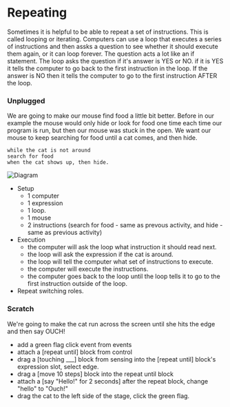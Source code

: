 # Repeating

Sometimes it is helpful to be able to repeat a set of instructions. This is called looping or iterating. Computers can use a loop that executes a series of instructions and then assks a question to see whether it should execute them again, or it can loop forever.  The question acts a lot like an if statement.  The loop asks the question if it's answer is YES or NO. if it is YES it tells the computer to go back to the first instruction in the loop.  If the answer is NO then it tells the computer to go to the first instruction AFTER the loop.

### Unplugged
We are going to make our mouse find food a little bit better.  Before in our example the mouse would only hide or look for food one time each time our program is run, but then our mouse was stuck in the open.  We want our mouse to keep searching for food until a cat comes, and then hide.
```
while the cat is not around
search for food
when the cat shows up, then hide.
```
![Diagram](https://raw.githubusercontent.com/coderdojoindy/GirlsIncWorkshop2014/master/images/repeating.png)
+ Setup
  + 1 computer
  + 1 expression
  + 1 loop.
  + 1 mouse
  + 2 instructions (search for food - same as prevous activity, and hide - same as previous activity)
+ Execution
  + the computer will ask the loop what instruction it should read next.
  + the loop will ask the expression if the cat is around.
  + the loop will tell the computer what set of instructions to execute.
  + the computer will execute the instructions.
  + the computer goes back to the loop until the loop tells it to go to the first instruction outside of the loop.
+ Repeat switching roles.

### Scratch
We're going to make the cat run across the screen until she hits the edge and then say OUCH!
+ add a green flag click event from events
+ attach a [repeat until] block from control
+ drag a [touching ___] block from sensing into the [repeat until] block's expression slot, select edge.
+ drag a [move 10 steps] block into the repeat until block
+ attach a [say "Hello!" for 2 seconds] after the repeat block, change "hello" to "Ouch!"
+ drag the cat to the left side of the stage, click the green flag.
